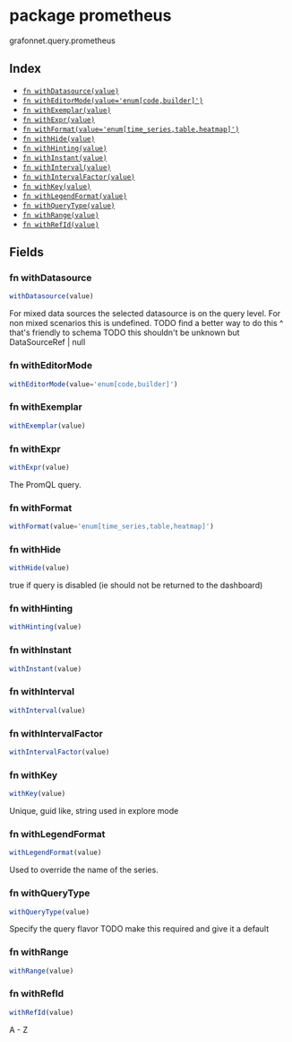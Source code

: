 # package prometheus

grafonnet.query.prometheus

## Index

* [`fn withDatasource(value)`](#fn-withdatasource)
* [`fn withEditorMode(value='enum[code,builder]')`](#fn-witheditormode)
* [`fn withExemplar(value)`](#fn-withexemplar)
* [`fn withExpr(value)`](#fn-withexpr)
* [`fn withFormat(value='enum[time_series,table,heatmap]')`](#fn-withformat)
* [`fn withHide(value)`](#fn-withhide)
* [`fn withHinting(value)`](#fn-withhinting)
* [`fn withInstant(value)`](#fn-withinstant)
* [`fn withInterval(value)`](#fn-withinterval)
* [`fn withIntervalFactor(value)`](#fn-withintervalfactor)
* [`fn withKey(value)`](#fn-withkey)
* [`fn withLegendFormat(value)`](#fn-withlegendformat)
* [`fn withQueryType(value)`](#fn-withquerytype)
* [`fn withRange(value)`](#fn-withrange)
* [`fn withRefId(value)`](#fn-withrefid)

## Fields

### fn withDatasource

```ts
withDatasource(value)
```

For mixed data sources the selected datasource is on the query level.
For non mixed scenarios this is undefined.
TODO find a better way to do this ^ that's friendly to schema
TODO this shouldn't be unknown but DataSourceRef | null

### fn withEditorMode

```ts
withEditorMode(value='enum[code,builder]')
```



### fn withExemplar

```ts
withExemplar(value)
```



### fn withExpr

```ts
withExpr(value)
```

The PromQL query.

### fn withFormat

```ts
withFormat(value='enum[time_series,table,heatmap]')
```



### fn withHide

```ts
withHide(value)
```

true if query is disabled (ie should not be returned to the dashboard)

### fn withHinting

```ts
withHinting(value)
```



### fn withInstant

```ts
withInstant(value)
```



### fn withInterval

```ts
withInterval(value)
```



### fn withIntervalFactor

```ts
withIntervalFactor(value)
```



### fn withKey

```ts
withKey(value)
```

Unique, guid like, string used in explore mode

### fn withLegendFormat

```ts
withLegendFormat(value)
```

Used to override the name of the series.

### fn withQueryType

```ts
withQueryType(value)
```

Specify the query flavor
TODO make this required and give it a default

### fn withRange

```ts
withRange(value)
```



### fn withRefId

```ts
withRefId(value)
```

A - Z
